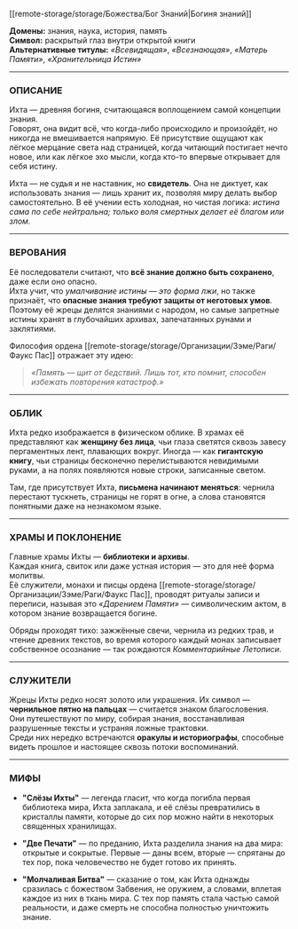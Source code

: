 [[remote-storage/storage/Божества/Бог Знаний|Богиня знаний]]

**Домены:** знания, наука, история, память  
**Символ:** раскрытый глаз внутри открытой книги  
**Альтернативные титулы:** _«Всевидящая»_, _«Всезнающая»_, _«Матерь Памяти»_, _«Хранительница Истин»_

---
### **ОПИСАНИЕ**

Ихта — древняя богиня, считающаяся воплощением самой концепции знания.  
Говорят, она видит всё, что когда-либо происходило и произойдёт, но никогда не вмешивается напрямую. Её присутствие ощущают как лёгкое мерцание света над страницей, когда читающий постигает нечто новое, или как лёгкое эхо мысли, когда кто-то впервые открывает для себя истину.

Ихта — не судья и не наставник, но **свидетель**. Она не диктует, как использовать знания — лишь хранит их, позволяя миру делать выбор самостоятельно. В её учении есть холодная, но чистая логика: _истина сама по себе нейтральна; только воля смертных делает её благом или злом._

---

### **ВЕРОВАНИЯ**

Её последователи считают, что **всё знание должно быть сохранено**, даже если оно опасно.  
Ихта учит, что _умалчивание истины — это форма лжи_, но также признаёт, что **опасные знания требуют защиты от неготовых умов**.  
Поэтому её жрецы делятся знаниями с народом, но самые запретные истины хранят в глубочайших архивах, запечатанных рунами и заклятиями.

Философия ордена [[remote-storage/storage/Организации/Зэме/Раги/Фаукс Пас]] отражает эту идею:

> _«Память — щит от бедствий. Лишь тот, кто помнит, способен избежать повторения катастроф.»_

---

### **ОБЛИК**

Ихта редко изображается в физическом облике. В храмах её представляют как **женщину без лица**, чьи глаза светятся сквозь завесу пергаментных лент, плавающих вокруг. Иногда — как **гигантскую книгу**, чьи страницы бесконечно перелистываются невидимыми руками, а на полях появляются новые строки, записанные светом.

Там, где присутствует Ихта, **письмена начинают меняться**: чернила перестают тускнеть, страницы не горят в огне, а слова становятся понятными даже на незнакомом языке.

---

### **ХРАМЫ И ПОКЛОНЕНИЕ**

Главные храмы Ихты — **библиотеки и архивы**.  
Каждая книга, свиток или даже устная история — это для неё форма молитвы.  
Её служители, монахи и писцы ордена [[remote-storage/storage/Организации/Зэме/Раги/Фаукс Пас]], проводят ритуалы записи и переписи, называя это _«Дарением Памяти»_ — символическим актом, в котором знание возвращается богине.

Обряды проходят тихо: зажжённые свечи, чернила из редких трав, и чтение древних текстов, во время которого каждый монах записывает собственное осознание — так рождаются _Комментарийные Летописи_.

---

### **СЛУЖИТЕЛИ**

Жрецы Ихты редко носят золото или украшения. Их символ — **чернильное пятно на пальцах** — считается знаком благословения.  
Они путешествуют по миру, собирая знания, восстанавливая разрушенные тексты и устраняя ложные трактовки.  
Среди них нередко встречаются **оракулы и историографы**, способные видеть прошлое и настоящее сквозь потоки воспоминаний.

---

### **МИФЫ**

- **"Слёзы Ихты"** — легенда гласит, что когда погибла первая библиотека мира, Ихта заплакала, и её слёзы превратились в кристаллы памяти, которые до сих пор можно найти в некоторых священных хранилищах.
    
- **"Две Печати"** — по преданию, Ихта разделила знания на два мира: открытые и сокрытые. Первые — даны всем, вторые — спрятаны до тех пор, пока человечество не будет готово их принять.
    
- **"Молчаливая Битва"** — сказание о том, как Ихта однажды сразилась с божеством Забвения, не оружием, а словами, вплетая каждое из них в ткань мира. С тех пор память стала частью самой реальности, и даже смерть не способна полностью уничтожить знание.
